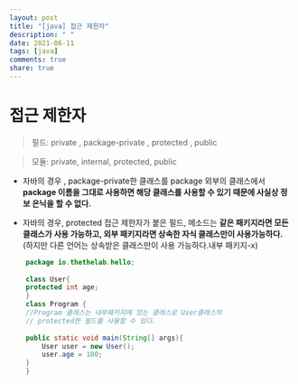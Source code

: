 ```yaml
---
layout: post
title: "[java] 접근 제한자"
description: " "
date: 2021-06-11
tags: [java]
comments: true
share: true
---
```


# 접근 제한자

> 필드: private , package-private , protected , public

> 모듈: private, internal, protected, public

- 자바의 경우 , package-private한 클래스를 package 외부의 클래스에서 **package 이름을 그대로 사용하면 해당 클래스를 사용할 수 있기 때문에 사실상 정보 은닉을 할 수 없다.**

- 자바의 경우, protected 접근 제한자가 붙은 필드, 메소드는 **같은 패키지라면 모든 클래스가 사용 가능하고, 외부 패키지라면 상속한 자식 클래스만이 사용가능하다.** (하지만 다른 언어는 상속받은 클래스만이 사용 가능하다.내부 패키지-x)

```java
    package io.thethelab.hello;
    
    class User{
    protected int age;
    }
    class Program {
    //Program 클래스는 내부패키지에 있는 클래스로 User클래스의
    // protected한 필드를 사용할 수 있다. 
    
    public static void main(String[] args){
        User user = new User();
        user.age = 100;
    }
    }
```
